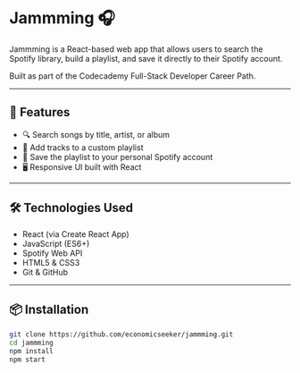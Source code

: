 # Jammming 🎧

Jammming is a React-based web app that allows users to search the Spotify library, build a playlist, and save it directly to their Spotify account.

Built as part of the Codecademy Full-Stack Developer Career Path.

---

## 🚀 Features

- 🔍 Search songs by title, artist, or album
- 🎵 Add tracks to a custom playlist
- 💾 Save the playlist to your personal Spotify account
- 🖥 Responsive UI built with React

---

## 🛠 Technologies Used

- React (via Create React App)
- JavaScript (ES6+)
- Spotify Web API
- HTML5 & CSS3
- Git & GitHub

---

## 📦 Installation

```bash
git clone https://github.com/economicseeker/jammming.git
cd jammming
npm install
npm start
